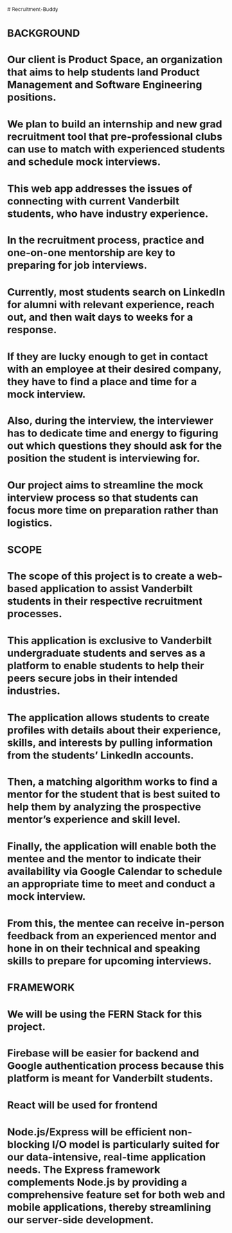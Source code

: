 <small>
# Recruitment-Buddy

# BACKGROUND
# Our client is Product Space, an organization that aims to help students land Product Management and Software Engineering positions. 
# We plan to build an internship and new grad recruitment tool that pre-professional clubs can use to match with experienced students and schedule mock interviews. 
# This web app addresses the issues of connecting with current Vanderbilt students, who have industry experience. 
# In the recruitment process, practice and one-on-one mentorship are key to preparing for job interviews. 
# Currently, most students search on LinkedIn for alumni with relevant experience, reach out, and then wait days to weeks for a response. 
# If they are lucky enough to get in contact with an employee at their desired company, they have to find a place and time for a mock interview. 
# Also, during the interview, the interviewer has to dedicate time and energy to figuring out which questions they should ask for the position the student is interviewing for. 
# Our project aims to streamline the mock interview process so that students can focus more time on preparation rather than logistics.

# SCOPE
# The scope of this project is to create a web-based application to assist Vanderbilt students in their respective recruitment processes. 
# This application is exclusive to Vanderbilt undergraduate students and serves as a platform to enable students to help their peers secure jobs in their intended industries. 
# The application allows students to create profiles with details about their experience, skills, and interests by pulling information from the students’ LinkedIn accounts. 
# Then, a matching algorithm works to find a mentor for the student that is best suited to help them by analyzing the prospective mentor’s experience and skill level. 
# Finally, the application will enable both the mentee and the mentor to indicate their availability via Google Calendar to schedule an appropriate time to meet and conduct a mock interview. 
# From this, the mentee can receive in-person feedback from an experienced mentor and hone in on their technical and speaking skills to prepare for upcoming interviews.

# FRAMEWORK
# We will be using the FERN Stack for this project.
# Firebase will be easier for backend and Google authentication process because this platform is meant for Vanderbilt students.
# React will be used for frontend
# Node.js/Express will be efficient non-blocking I/O model is particularly suited for our data-intensive, real-time application needs. The Express framework complements Node.js by providing a comprehensive feature set for both web and mobile applications, thereby streamlining our server-side development.
</small>
